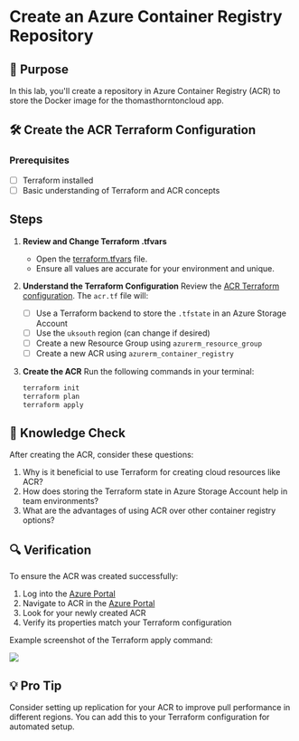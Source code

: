 # Create an Azure Container Registry Repository

## 🎯 Purpose
In this lab, you'll create a repository in Azure Container Registry (ACR) to store the Docker image for the thomasthorntoncloud app.

## 🛠️ Create the ACR Terraform Configuration

### Prerequisites
- [ ] Terraform installed
- [ ] Basic understanding of Terraform and ACR concepts

## Steps

1. **Review and Change Terraform .tfvars**
   - Open the [terraform.tfvars](https://github.com/thomast1906/DevOps-The-Hard-Way-Azure/tree/main/Terraform-AZURE-Services-Creation/1-acr/terraform.tfvars) file.
   - Ensure all values are accurate for your environment and unique.

2. **Understand the Terraform Configuration**
   Review the [ACR Terraform configuration](https://github.com/thomast1906/DevOps-The-Hard-Way-Azure/tree/main/Terraform-AZURE-Services-Creation/1-acr). The `acr.tf` file will:
   - [ ] Use a Terraform backend to store the `.tfstate` in an Azure Storage Account
   - [ ] Use the `uksouth` region (can change if desired)
   - [ ] Create a new Resource Group using `azurerm_resource_group`
   - [ ] Create a new ACR using `azurerm_container_registry`

3. **Create the ACR**
   Run the following commands in your terminal:
   ```bash
   terraform init
   terraform plan
   terraform apply

## 🧠 Knowledge Check
After creating the ACR, consider these questions:

1. Why is it beneficial to use Terraform for creating cloud resources like ACR?
2. How does storing the Terraform state in Azure Storage Account help in team environments?
3. What are the advantages of using ACR over other container registry options?

## 🔍 Verification
To ensure the ACR was created successfully:
1. Log into the [Azure Portal](https://portal.azure.com)
2. Navigate to ACR in the [Azure Portal](https://portal.azure.com/#browse/Microsoft.ContainerRegistry%2Fregistries)
3. Look for your newly created ACR
4. Verify its properties match your Terraform configuration

Example screenshot of the Terraform apply command:

![](images/acr.png)

## 💡 Pro Tip
Consider setting up replication for your ACR to improve pull performance in different regions. You can add this to your Terraform configuration for automated setup.
